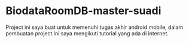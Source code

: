 # BiodataRoomDB-master-suadi
Project ini saya buat untuk memenuhi tugas akhir android mobile, dalam pembuatan project ini saya mengikuti tutorial yang ada di internet.
